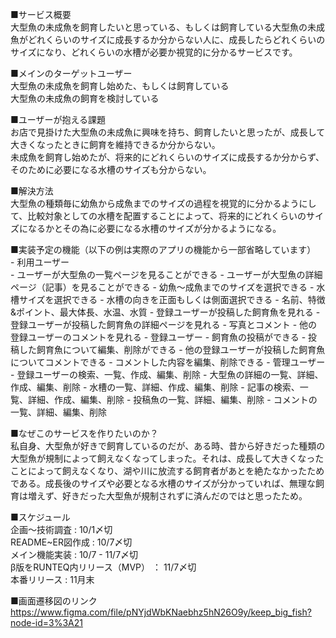 ■サービス概要<br>
	大型魚の未成魚を飼育したいと思っている、もしくは飼育している大型魚の未成魚がどれくらいのサイズに成長するか分からない人に、成長したらどれくらいのサイズになり、どれくらいの水槽が必要か視覚的に分かるサービスです。

■メインのターゲットユーザー<br>
	大型魚の未成魚を飼育し始めた、もしくは飼育している<br>
	大型魚の未成魚の飼育を検討している

■ユーザーが抱える課題<br>
	お店で見掛けた大型魚の未成魚に興味を持ち、飼育したいと思ったが、成長して大きくなったときに飼育を維持できるか分からない。<br>
	未成魚を飼育し始めたが、将来的にどれくらいのサイズに成長するか分からず、そのために必要になる水槽のサイズも分からない。

■解決方法<br>
	大型魚の種類毎に幼魚から成魚までのサイズの過程を視覚的に分かるようにして、比較対象としての水槽を配置することによって、将来的にどれくらいのサイズになるかとその為に必要になる水槽のサイズが分かるようになる。

■実装予定の機能（以下の例は実際のアプリの機能から一部省略しています）<br>
	- 利用ユーザー	
		- ユーザーが大型魚の一覧ページを見ることができる
		- ユーザーが大型魚の詳細ページ（記事）を見ることができる
			- 幼魚〜成魚までのサイズを選択できる
			- 水槽サイズを選択できる
				- 水槽の向きを正面もしくは側面選択できる
			- 名前、特徴&ポイント、最大体長、水温、水質
		- 登録ユーザーが投稿した飼育魚を見れる
		- 登録ユーザーが投稿した飼育魚の詳細ページを見れる
			- 写真とコメント
			- 他の登録ユーザーのコメントを見れる
	- 登録ユーザー
		- 飼育魚の投稿ができる
		- 投稿した飼育魚について編集、削除ができる
		- 他の登録ユーザーが投稿した飼育魚についてコメントできる
		- コメントした内容を編集、削除できる
	- 管理ユーザー
		- 登録ユーザーの検索、一覧、作成、編集、削除
		- 大型魚の詳細の一覧、詳細、作成、編集、削除
		- 水槽の一覧、詳細、作成、編集、削除
		- 記事の検索、一覧、詳細、作成、編集、削除
		- 投稿魚の一覧、詳細、編集、削除
		- コメントの一覧、詳細、編集、削除

■なぜこのサービスを作りたいのか？<br>
	私自身、大型魚が好きで飼育しているのだが、ある時、昔から好きだった種類の大型魚が規制によって飼えなくなってしまった。それは、成長して大きくなったことによって飼えなくなり、湖や川に放流する飼育者があとを絶たなかったためである。成長後のサイズや必要となる水槽のサイズが分かっていれば、無理な飼育は増えず、好きだった大型魚が規制されずに済んだのではと思ったため。

■スケジュール<br>
  企画〜技術調査 : 10/1〆切<br>
  README~ER図作成 : 10/7〆切<br>
  メイン機能実装 : 10/7 - 11/7〆切<br>
  β版をRUNTEQ内リリース（MVP） ： 11/7〆切<br>
  本番リリース : 11月末<br>

■画面遷移図のリンク<br>
  https://www.figma.com/file/pNYjdWbKNaebhz5hN26O9y/keep_big_fish?node-id=3%3A21
